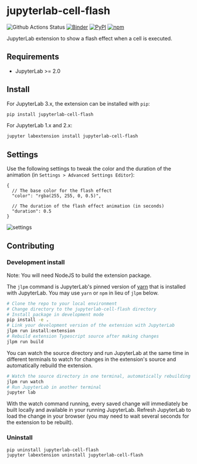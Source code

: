 # jupyterlab-cell-flash

![Github Actions Status](https://github.com/jtpio/jupyterlab-cell-flash/workflows/Build/badge.svg)
[![Binder](https://mybinder.org/badge_logo.svg)](https://mybinder.org/v2/gh/jtpio/jupyterlab-cell-flash/main?urlpath=/lab/tree/demo.ipynb)
[![PyPI](https://img.shields.io/pypi/v/jupyterlab-cell-flash.svg)](https://pypi.org/project/jupyterlab-cell-flash)
[![npm](https://img.shields.io/npm/v/jupyterlab-cell-flash.svg)](https://www.npmjs.com/package/jupyterlab-cell-flash)

JupyterLab extension to show a flash effect when a cell is executed.


## Requirements

* JupyterLab >= 2.0

## Install

For JupyterLab 3.x, the extension can be installed with `pip`:

```bash
pip install jupyterlab-cell-flash
```

For JupyterLab 1.x and 2.x:

```bash
jupyter labextension install jupyterlab-cell-flash
```


## Settings

Use the following settings to tweak the color and the duration of the animation (in `Settings > Advanced Settings Editor`):

```json5
{
  // The base color for the flash effect
  "color": "rgba(255, 255, 0, 0.5)",

  // The duration of the flash effect animation (in seconds)
  "duration": 0.5
}
```

![settings](https://user-images.githubusercontent.com/591645/82119497-633ffc80-977f-11ea-912f-b0ec57e5f169.gif)

## Contributing

### Development install

Note: You will need NodeJS to build the extension package.

The `jlpm` command is JupyterLab's pinned version of
[yarn](https://yarnpkg.com/) that is installed with JupyterLab. You may use
`yarn` or `npm` in lieu of `jlpm` below.

```bash
# Clone the repo to your local environment
# Change directory to the jupyterlab-cell-flash directory
# Install package in development mode
pip install -e .
# Link your development version of the extension with JupyterLab
jlpm run install:extension
# Rebuild extension Typescript source after making changes
jlpm run build
```

You can watch the source directory and run JupyterLab at the same time in different terminals to watch for changes in the extension's source and automatically rebuild the extension.

```bash
# Watch the source directory in one terminal, automatically rebuilding when needed
jlpm run watch
# Run JupyterLab in another terminal
jupyter lab
```

With the watch command running, every saved change will immediately be built locally and available in your running JupyterLab. Refresh JupyterLab to load the change in your browser (you may need to wait several seconds for the extension to be rebuilt).

### Uninstall

```bash
pip uninstall jupyterlab-cell-flash
jupyter labextension uninstall jupyterlab-cell-flash
```
